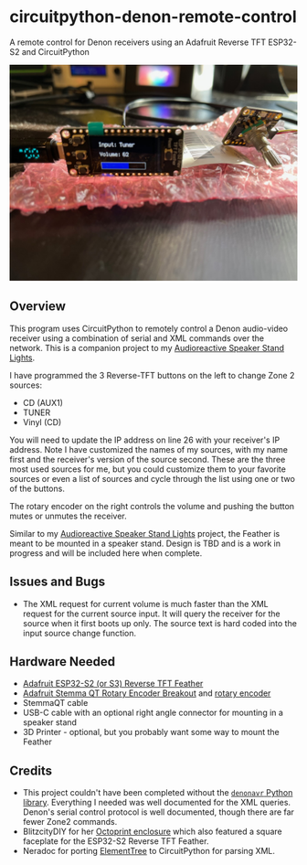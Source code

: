# circuitpython-denon-remote-control
A remote control for Denon receivers using an Adafruit Reverse TFT ESP32-S2 and CircuitPython

![Adafruit ESP32-S2 Reverse TFT](pics/reverse-tft.jpeg)

## Overview

This program uses CircuitPython to remotely control a Denon audio-video receiver using a combination of serial and XML commands over the network.  This is a companion project to my [Audioreactive Speaker Stand Lights](https://github.com/prcutler/speakerstand-lights).

I have programmed the 3 Reverse-TFT buttons on the left to change Zone 2 sources:
* CD (AUX1)
* TUNER
* Vinyl (CD)

You will need to update the IP address on line 26 with your receiver's IP address.  Note I have customized the names of my sources, with my name first and the receiver's version of the source second.  These are the three most used sources for me, but you could customize them to your favorite sources or even a list of sources and cycle through the list using one or two of the buttons.  

The rotary encoder on the right controls the volume and pushing the button mutes or unmutes the receiver.

Similar to my [Audioreactive Speaker Stand Lights](https://github.com/prcutler/speakerstand-lights) project, the Feather is meant to be mounted in a speaker stand.  Design is TBD and is a work in progress and will be included here when complete.

## Issues and Bugs
* The XML request for current volume is much faster than the XML request for the current source input.  It will query the receiver for the source when it first boots up only.  The source text is hard coded into the input source change function.

## Hardware Needed
* [Adafruit ESP32-S2 (or S3) Reverse TFT Feather](https://www.adafruit.com/product/5345)
* [Adafruit Stemma QT Rotary Encoder Breakout](https://www.adafruit.com/product/4991) and [rotary encoder](https://www.adafruit.com/product/377)
* StemmaQT cable
* USB-C cable with an optional right angle connector for mounting in a speaker stand
* 3D Printer - optional, but you probably want some way to mount the Feather

## Credits

* This project couldn't have been completed without the [`denonavr` Python library](https://github.com/ol-iver/denonavr).  Everything I needed was well documented for the XML queries. Denon's serial control protocol is well documented, though there are far fewer Zone2 commands.
* BlitzcityDIY for her [Octoprint enclosure](https://www.printables.com/model/392357-circuitpython-octoprint-controller-and-monitor-cas) which also featured a square faceplate for the ESP32-S2 Reverse TFT Feather.
* Neradoc for porting [ElementTree](https://github.com/Neradoc/Circuitpython-ElementTree) to CircuitPython for parsing XML.
